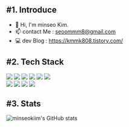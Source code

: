 ## #1. Introduce
- 👋 Hi, I'm minseo Kim.
- 📫 contact Me : seoommm8@gmail.com
- 💻 dev Blog : https://kmmk808.tistory.com/

  
## #2. Tech Stack
<span>
<img src="https://img.shields.io/badge/HTML5-E34F26?style=for-the-badge&logo=html5&logoColor=white"/>
<img src="https://img.shields.io/badge/CSS3-FF9933?style=for-the-badge&logo=CSS3&logoColor=white">
<img src="https://img.shields.io/badge/javascript-F7DF1E?style=for-the-badge&logo=javascript&logoColor=white"> 
<img src="https://img.shields.io/badge/TypeScript-007ACC?style=for-the-badge&logo=typescript&logoColor=white"> 
<img src="https://img.shields.io/badge/react-61DAFB?style=for-the-badge&logo=react&logoColor=white">
<img src="https://img.shields.io/badge/Next.js-000000?style=for-the-badge&logo=Next.js&logoColor=white"><br/>
<img src="https://img.shields.io/badge/Recoil-3578E5?style=for-the-badge&logo=recoil&logoColor=white" />
<img src="https://img.shields.io/badge/Styled Components-DB7093.svg?&style=for-the-badge&logo=styled-components&logoColor=white"/>
<img src="https://img.shields.io/badge/react--querty-ff4154.svg?style=for-the-badge&logo=react-query&logoColor=white">
<img src="https://img.shields.io/badge/SWR-000000?style=for-the-badge&logo=swr&logoColor=white">
</span>


 
## #3. Stats
![minseokiim's GitHub stats](https://github-readme-stats.vercel.app/api?username=minseokiim&show_icons=true&theme=default)
<br/>
